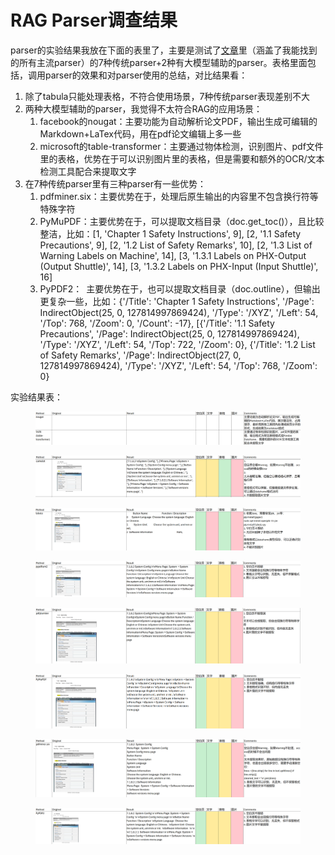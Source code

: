 # RAG Parser调查结果

parser的实验结果我放在下面的表里了，主要是测试了[文章](https://arxiv.org/abs/2410.09871)里（涵盖了我能找到的所有主流parser）的7种传统parser+2种有大模型辅助的parser。表格里面包括，调用parser的效果和对parser使用的总结，对比结果看：

1. 除了tabula只能处理表格，不符合使用场景，7种传统parser表现差别不大
2. 两种大模型辅助的parser，我觉得不太符合RAG的应用场景：
   1. facebook的nougat：主要功能为自动解析论文PDF，输出生成可编辑的Markdown+LaTex代码，用在pdf论文编辑上多一些
   2. microsoft的table-transformer：主要通过物体检测，识别图片、pdf文件里的表格，优势在于可以识别图片里的表格，但是需要和额外的OCR/文本检测工具配合来提取文字
3. 在7种传统parser里有三种parser有一些优势：
   1. pdfminer.six：主要优势在于，处理后原生输出的内容里不包含换行符等特殊字符
   2. PyMuPDF：主要优势在于，可以提取文档目录（doc.get\_toc()），且比较整洁，比如：\[1, 'Chapter 1          Safety Instructions', 9], \[2, '1.1 Safety Precautions', 9], \[2, '1.2  List of Safety Remarks', 10], \[2, '1.3 List of Warning Labels on Machine', 14], \[3, '1.3.1 Labels on PHX-Output (Output Shuttle)', 14], \[3, '1.3.2 Labels on PHX-Input (Input Shuttle)', 16]
   3. PyPDF2： 主要优势在于，也可以提取文档目录（doc.outline），但输出更复杂一些，比如：{'/Title': 'Chapter 1          Safety Instructions', '/Page': IndirectObject(25, 0, 127814997869424), '/Type': '/XYZ', '/Left': 54, '/Top': 768, '/Zoom': 0, '/Count': -17}, \[{'/Title': '1.1 Safety Precautions', '/Page': IndirectObject(25, 0, 127814997869424), '/Type': '/XYZ', '/Left': 54, '/Top': 722, '/Zoom': 0}, {'/Title': '1.2  List of Safety Remarks', '/Page': IndirectObject(27, 0, 127814997869424), '/Type': '/XYZ', '/Left': 54, '/Top': 768, '/Zoom': 0}&#x20;

实验结果表：

<figure><img src="../.gitbook/assets/image (8).png" alt=""><figcaption></figcaption></figure>

<figure><img src="../.gitbook/assets/image (6).png" alt=""><figcaption></figcaption></figure>

<figure><img src="../.gitbook/assets/image (5).png" alt=""><figcaption></figcaption></figure>

<figure><img src="../.gitbook/assets/image (4).png" alt=""><figcaption></figcaption></figure>

<figure><img src="../.gitbook/assets/image (3).png" alt=""><figcaption></figcaption></figure>

<figure><img src="../.gitbook/assets/image (2).png" alt=""><figcaption></figcaption></figure>

<figure><img src="../.gitbook/assets/image (1) (1).png" alt=""><figcaption></figcaption></figure>

<figure><img src="../.gitbook/assets/image (1).png" alt=""><figcaption></figcaption></figure>
